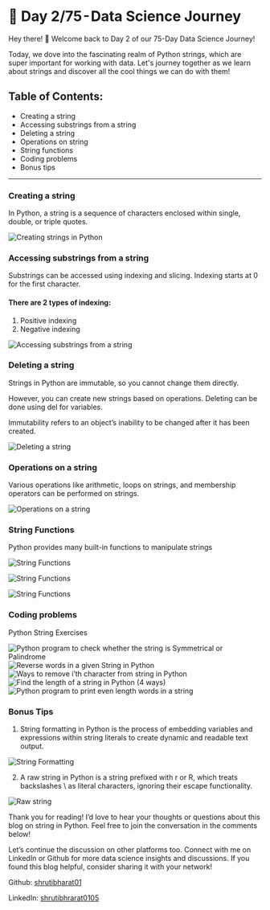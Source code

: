 # 🚀 Day 2/75 - Data Science Journey

Hey there! 👋 Welcome back to Day 2 of our 75-Day Data Science Journey!

Today, we dove into the fascinating realm of Python strings, which are super important for working with data. Let's journey together as we learn about strings and discover all the cool things we can do with them!

## Table of Contents:
- Creating a string
- Accessing substrings from a string
- Deleting a string
- Operations on string
- String functions
- Coding problems
- Bonus tips

---

### Creating a string
In Python, a string is a sequence of characters enclosed within single, double, or triple quotes.

![Creating strings in Python](Strings1.png)

### Accessing substrings from a string
Substrings can be accessed using indexing and slicing. Indexing starts at 0 for the first character.

#### There are 2 types of indexing:
1. Positive indexing
2. Negative indexing

![Accessing substrings from a string](Strings2.png) 

### Deleting a string
Strings in Python are immutable, so you cannot change them directly.

However, you can create new strings based on operations. Deleting can be done using del for variables.

Immutability refers to an object’s inability to be changed after it has been created.

![Deleting a string](Strings3.png) 

### Operations on a string
Various operations like arithmetic, loops on strings, and membership operators can be performed on strings.

![Operations on a string](Strings4.png) 

### String Functions
Python provides many built-in functions to manipulate strings

![String Functions](Strings5.png) 

![String Functions](String6.png) 

![String Functions](String7.png) 

### Coding problems
Python String Exercises

![Python program to check whether the string is Symmetrical or Palindrome](https://www.geeksforgeeks.org/python-program-to-check-whether-the-string-is-symmetrical-or-palindrome/?ref=leftbar-rightbar)
![Reverse words in a given String in Python](https://www.geeksforgeeks.org/reverse-words-given-string-python/)
![Ways to remove i’th character from string in Python](https://www.geeksforgeeks.org/reverse-words-given-string-python/)
![Find the length of a string in Python (4 ways)](https://www.geeksforgeeks.org/find-length-of-a-string-in-python-4-ways/)
![Python program to print even length words in a string](https://www.geeksforgeeks.org/python-program-to-print-even-length-words-in-a-string/)

### Bonus Tips
1. String formatting in Python is the process of embedding variables and expressions within string literals to create dynamic and readable text output.

![String Formatting](String8.png) 

2. A raw string in Python is a string prefixed with r or R, which treats backslashes \ as literal characters, ignoring their escape functionality.

![Raw string](String9.png) 

Thank you for reading! I’d love to hear your thoughts or questions about this blog on string in Python. Feel free to join the conversation in the comments below!

Let’s continue the discussion on other platforms too. Connect with me on LinkedIn or Github for more data science insights and discussions. If you found this blog helpful, consider sharing it with your network!

Github: [shrutibharat01](https://github.com/shrutibharat01)

LinkedIn: [shrutibhrarat0105](https://www.linkedin.com/in/shrutibharat0105/)
